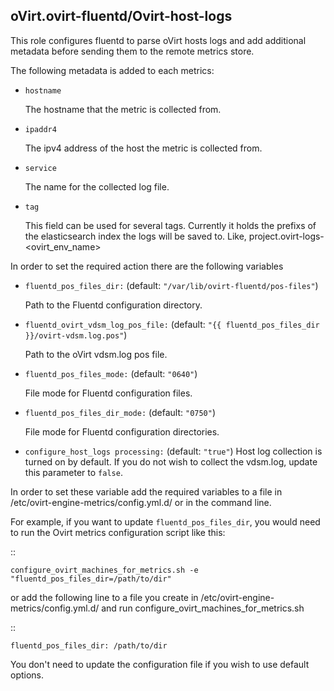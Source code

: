 ## oVirt.ovirt-fluentd/Ovirt-host-logs

This role configures fluentd to parse oVirt hosts logs
and add additional metadata before sending them to the remote metrics store.

The following metadata is added to each metrics:

- `hostname`

  The hostname that the metric is collected from.

- `ipaddr4`

  The ipv4 address of the host the metric is collected from.

- `service`

  The name for the collected log file.

- `tag`

  This field can be used for several tags.
  Currently it holds the prefixs of the elasticsearch index the logs will be saved to. Like, project.ovirt-logs-<ovirt_env_name>


In order to set the required action there are the following variables


- `fluentd_pos_files_dir:`  (default: `"/var/lib/ovirt-fluentd/pos-files"`)

  Path to the Fluentd configuration directory.

- `fluentd_ovirt_vdsm_log_pos_file:` (default: `"{{ fluentd_pos_files_dir }}/ovirt-vdsm.log.pos"`)

  Path to the oVirt vdsm.log pos file.

- `fluentd_pos_files_mode:` (default: `"0640"`)

  File mode for Fluentd configuration files.

- `fluentd_pos_files_dir_mode:` (default: `"0750"`)

  File mode for Fluentd configuration directories.

- `configure_host_logs processing:` (default: `"true"`)
  Host log collection is turned on by default.
  If you do not wish to collect the vdsm.log, update this parameter to `false`.


In order to set these variable add the required variables to a file in
/etc/ovirt-engine-metrics/config.yml.d/ or in the command line.

For example, if you want to update `fluentd_pos_files_dir`,
you would need to run the Ovirt metrics configuration script like this:

::


    configure_ovirt_machines_for_metrics.sh -e "fluentd_pos_files_dir=/path/to/dir"


or add the following line to a file you create in /etc/ovirt-engine-metrics/config.yml.d/
and run configure_ovirt_machines_for_metrics.sh

::

    fluentd_pos_files_dir: /path/to/dir

You don't need to update the configuration file if you wish to use default options.
